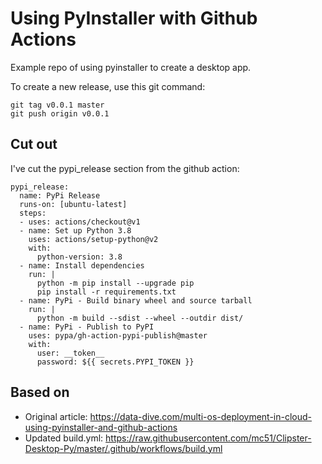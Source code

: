 # Using PyInstaller with Github Actions

Example repo of using pyinstaller to create a desktop app.

To create a new release, use this git command:

```
git tag v0.0.1 master
git push origin v0.0.1
```

## Cut out

I've cut the pypi_release section from the github action:

```
pypi_release:
  name: PyPi Release
  runs-on: [ubuntu-latest]
  steps:
  - uses: actions/checkout@v1
  - name: Set up Python 3.8
    uses: actions/setup-python@v2
    with:
      python-version: 3.8
  - name: Install dependencies
    run: |
      python -m pip install --upgrade pip
      pip install -r requirements.txt
  - name: PyPi - Build binary wheel and source tarball
    run: |
      python -m build --sdist --wheel --outdir dist/
  - name: PyPi - Publish to PyPI
    uses: pypa/gh-action-pypi-publish@master
    with:
      user: __token__
      password: ${{ secrets.PYPI_TOKEN }}
```

## Based on
- Original article: https://data-dive.com/multi-os-deployment-in-cloud-using-pyinstaller-and-github-actions
- Updated build.yml: https://raw.githubusercontent.com/mc51/Clipster-Desktop-Py/master/.github/workflows/build.yml
